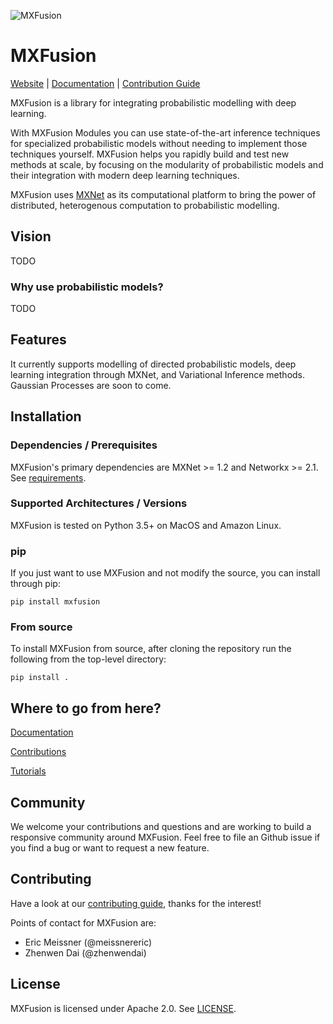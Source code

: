 ![MXFusion](docs/image/blender-small.png)
# MXFusion

[Website](https://github.com/amzn/MXFusion) |
[Documentation](https://github.com/amzn/MXFusion/docs) |
[Contribution Guide](https://github.com/amzn/MXFusion/CONTRIBUTING.md)

MXFusion is a library for integrating probabilistic modelling with deep learning.

With MXFusion Modules you can use state-of-the-art inference techniques for specialized probabilistic models without needing to implement those techniques yourself. MXFusion helps you rapidly build and test new methods at scale, by focusing on the modularity of probabilistic models and their integration with modern deep learning techniques.

MXFusion uses  [MXNet](https://github.com/apache/incubator-mxnet) as its computational platform to bring the power of distributed, heterogenous computation to probabilistic modelling.

## Vision

TODO

### Why use probabilistic models?

TODO

## Features
It currently supports modelling of directed probabilistic models, deep learning integration through MXNet, and Variational Inference methods. Gaussian Processes are soon to come.


## Installation

### Dependencies / Prerequisites
MXFusion's primary dependencies are MXNet >= 1.2 and Networkx >= 2.1.
See [requirements](requirements/requirements.txt).

### Supported Architectures / Versions

MXFusion is tested on Python 3.5+ on MacOS and Amazon Linux.

### pip
If you just want to use MXFusion and not modify the source, you can install through pip:
```
pip install mxfusion
```

### From source
To install MXFusion from source, after cloning the repository run the following from the top-level directory:
```
pip install .
```

## Where to go from here?

[Documentation](https://github.com/amzn/MXFusion/docs)

[Contributions](CONTRIBUTING.md)

[Tutorials](Tutorials.md)

## Community
We welcome your contributions and questions and are working to build a responsive community around MXFusion. Feel free to file an Github issue if you find a bug or want to request a new feature.

## Contributing

Have a look at our [contributing guide](CONTRIBUTING.md), thanks for the interest!

Points of contact for MXFusion are:
* Eric Meissner (@meissnereric)
* Zhenwen Dai (@zhenwendai)

## License

MXFusion is licensed under Apache 2.0. See [LICENSE](LICENSE).
